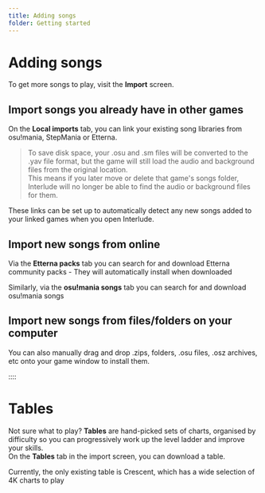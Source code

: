 ```yaml
---
title: Adding songs
folder: Getting started
---
```

# Adding songs

To get more songs to play, visit the **Import** screen.

## Import songs you already have in other games

On the **Local imports** tab, you can link your existing song libraries from osu!mania, StepMania or Etterna.

> To save disk space, your .osu and .sm files will be converted to the .yav file format, but the game will still load the audio and background files from the original location.  
> This means if you later move or delete that game's songs folder, Interlude will no longer be able to find the audio or background files for them.

These links can be set up to automatically detect any new songs added to your linked games when you open Interlude.

## Import new songs from online

Via the **Etterna packs** tab you can search for and download Etterna community packs - They will automatically install when downloaded

Similarly, via the **osu!mania songs** tab you can search for and download osu!mania songs

## Import new songs from files/folders on your computer

You can also manually drag and drop .zips, folders, .osu files, .osz archives, etc onto your game window to install them.

::::

# Tables

Not sure what to play? **Tables** are hand-picked sets of charts, organised by difficulty so you can progressively work up the level ladder and improve your skills.  
On the **Tables** tab in the import screen, you can download a table.

Currently, the only existing table is Crescent, which has a wide selection of 4K charts to play